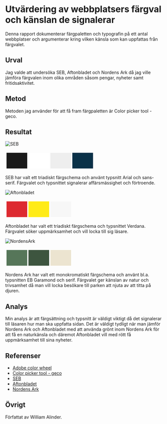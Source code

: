Utvärdering av webbplatsers färgval och känslan de signalerar
=======================

Denna rapport dokumenterar färgpaletten och typografin på ett antal webbplatser och argumenterar kring vilken känsla som kan uppfattas från färgvalet. 

Urval
-----------------------

Jag valde att undersöka SEB, Aftonbladet och Nordens Ark då jag ville jämföra färgvalen inom olika områden såsom pengar, nyheter samt fritidsaktivitet. 

Metod
-----------------------

Metoden jag använder för att få fram färgpaletten är Color picker tool - geco.

Resultat
-----------------------

![SEB](../image/seb.PNG)

<table style="border-spacing: 4px; border-collapse: separate">
    <tr>
        <td style="height: 50px; width: 50px; background-color: #1a1a1a">
        <td style="height: 50px; width: 50px; background-color: #ffffff">
        <td style="height: 50px; width: 50px; background-color: #eeeeee">
        <td style="height: 50px; width: 50px; background-color: #0a3148">
    </tr>
</table>

SEB har valt ett triadiskt färgschema och använt typsnitt Arial och sans-serif. Färgvalet och typsnittet signalerar affärsmässighet och förtroende.

![Aftonbladet](../image/aftonbladet.PNG)

<table style="border-spacing: 4px; border-collapse: separate">
    <tr>
        <td style="height: 50px; width: 50px; background-color: #dd2a30">
        <td style="height: 50px; width: 50px; background-color: #ffeb18">
        <td style="height: 50px; width: 50px; background-color: #f7f7f7">
    </tr>
</table>

Aftonbladet har valt ett triadiskt färgschema och typsnittet Verdana. Färgvalet söker uppmärksamhet och vill locka till sig läsare.

![NordensArk](../image/nordensark.PNG)

<table style="border-spacing: 4px; border-collapse: separate">
    <tr>
        <td style="height: 50px; width: 50px; background-color: #567659">
        <td style="height: 50px; width: 50px; background-color: #3d553f">
        <td style="height: 50px; width: 50px; background-color: #ece4d0">
    </tr>
</table>

Nordens Ark har valt ett monokromatiskt färgschema och använt bl.a. typsnitten EB Garamond och serif. Färgvalet ger känslan av natur och trivsamhet då man vill locka besökare till parken att njuta av att titta på djuren. 


Analys
-----------------------

Min analys är att färgsättning och typsnitt är väldigt viktigt då det signalerar till läsaren hur man ska uppfatta sidan. 
Det är väldigt tydligt när man jämför Nordens Ark och Aftonbladet med att använda grönt inom Nordens Ark för att få en naturkänsla och däremot Aftonbladet vill med rött få uppmärksamhet till sina nyheter.

Referenser
-----------------------

<ul>
    <li><a href="https://color.adobe.com/create/color-wheel">Adobe color wheel</a></li>
    <li><a href="https://chromewebstore.google.com/detail/color-picker-tool-geco/eokjikchkppnkdipbiggnmlkahcdkikp?hl=en-US&utm_source=ext_sidebar">Color picker tool - geco</a></li>
    <li><a href="https://seb.se/">SEB</a></li>
    <li><a href="https://www.aftonbladet.se/">Aftonbladet</a></li>
    <li><a href="https://nordensark.se/">Nordens Ark</a></li>
</ul>

Övrigt
-----------------------

Författat av William Alinder.